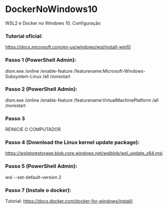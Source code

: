 # DockerNoWindows10
WSL2 e Docker no Windows 10. Configuração

### Tutorial oficial: 
https://docs.microsoft.com/en-us/windows/wsl/install-win10

### Passo 1 (PowerShell Admin): 
dism.exe /online /enable-feature /featurename:Microsoft-Windows-Subsystem-Linux /all /norestart

### Passo 2 (PowerShell Admin):
dism.exe /online /enable-feature /featurename:VirtualMachinePlatform /all /norestart

### Passo 3
REINICIE O COMPUTADOR

### Passo 4 (Download the Linux kernel update package):
https://wslstorestorage.blob.core.windows.net/wslblob/wsl_update_x64.msi

### Passo 5 (PowerShell Admin):
wsl --set-default-version 2

### Passo 7 (Instale o docker):
Tutorial: https://docs.docker.com/docker-for-windows/install/
